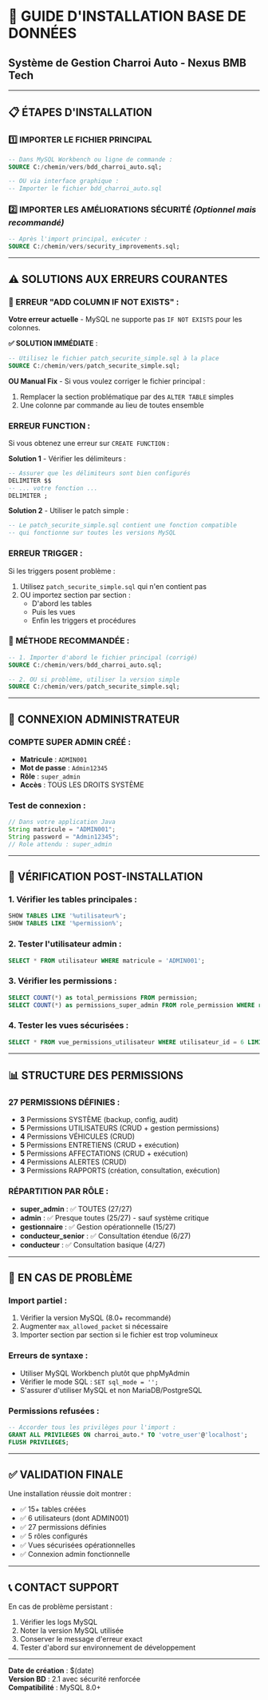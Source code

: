 # 🔧 GUIDE D'INSTALLATION BASE DE DONNÉES
## Système de Gestion Charroi Auto - Nexus BMB Tech

---

## 📋 ÉTAPES D'INSTALLATION

### 1️⃣ **IMPORTER LE FICHIER PRINCIPAL**
```sql
-- Dans MySQL Workbench ou ligne de commande :
SOURCE C:/chemin/vers/bdd_charroi_auto.sql;

-- OU via interface graphique :
-- Importer le fichier bdd_charroi_auto.sql
```

### 2️⃣ **IMPORTER LES AMÉLIORATIONS SÉCURITÉ** *(Optionnel mais recommandé)*
```sql
-- Après l'import principal, exécuter :
SOURCE C:/chemin/vers/security_improvements.sql;
```

---

## ⚠️ SOLUTIONS AUX ERREURS COURANTES

### **🚨 ERREUR "ADD COLUMN IF NOT EXISTS"** :
**Votre erreur actuelle** - MySQL ne supporte pas `IF NOT EXISTS` pour les colonnes.

**✅ SOLUTION IMMÉDIATE** :
```sql
-- Utilisez le fichier patch_securite_simple.sql à la place
SOURCE C:/chemin/vers/patch_securite_simple.sql;
```

**OU Manual Fix** - Si vous voulez corriger le fichier principal :
1. Remplacer la section problématique par des `ALTER TABLE` simples
2. Une colonne par commande au lieu de toutes ensemble

### **ERREUR FUNCTION** : 
Si vous obtenez une erreur sur `CREATE FUNCTION` :

**Solution 1** - Vérifier les délimiteurs :
```sql
-- Assurer que les délimiteurs sont bien configurés
DELIMITER $$
-- ... votre fonction ...
DELIMITER ;
```

**Solution 2** - Utiliser le patch simple :
```sql
-- Le patch_securite_simple.sql contient une fonction compatible
-- qui fonctionne sur toutes les versions MySQL
```

### **ERREUR TRIGGER** :
Si les triggers posent problème :
1. Utilisez `patch_securite_simple.sql` qui n'en contient pas
2. OU importez section par section :
   - D'abord les tables
   - Puis les vues
   - Enfin les triggers et procédures

### **🎯 MÉTHODE RECOMMANDÉE** :
```sql
-- 1. Importer d'abord le fichier principal (corrigé)
SOURCE C:/chemin/vers/bdd_charroi_auto.sql;

-- 2. OU si problème, utiliser la version simple
SOURCE C:/chemin/vers/patch_securite_simple.sql;
```

---

## 🔐 CONNEXION ADMINISTRATEUR

### **COMPTE SUPER ADMIN CRÉÉ** :
- **Matricule** : `ADMIN001`
- **Mot de passe** : `Admin12345`
- **Rôle** : `super_admin`
- **Accès** : TOUS LES DROITS SYSTÈME

### **Test de connexion** :
```java
// Dans votre application Java
String matricule = "ADMIN001";
String password = "Admin12345";
// Role attendu : super_admin
```

---

## 🎯 VÉRIFICATION POST-INSTALLATION

### **1. Vérifier les tables principales** :
```sql
SHOW TABLES LIKE '%utilisateur%';
SHOW TABLES LIKE '%permission%';
```

### **2. Tester l'utilisateur admin** :
```sql
SELECT * FROM utilisateur WHERE matricule = 'ADMIN001';
```

### **3. Vérifier les permissions** :
```sql
SELECT COUNT(*) as total_permissions FROM permission;
SELECT COUNT(*) as permissions_super_admin FROM role_permission WHERE role = 'super_admin';
```

### **4. Tester les vues sécurisées** :
```sql
SELECT * FROM vue_permissions_utilisateur WHERE utilisateur_id = 6 LIMIT 5;
```

---

## 📊 STRUCTURE DES PERMISSIONS

### **27 PERMISSIONS DÉFINIES** :
- **3** Permissions SYSTÈME (backup, config, audit)
- **5** Permissions UTILISATEURS (CRUD + gestion permissions)  
- **4** Permissions VÉHICULES (CRUD)
- **5** Permissions ENTRETIENS (CRUD + exécution)
- **5** Permissions AFFECTATIONS (CRUD + exécution)
- **4** Permissions ALERTES (CRUD)
- **3** Permissions RAPPORTS (création, consultation, exécution)

### **RÉPARTITION PAR RÔLE** :
- **super_admin** : ✅ TOUTES (27/27)
- **admin** : ✅ Presque toutes (25/27) - sauf système critique
- **gestionnaire** : ✅ Gestion opérationnelle (15/27)
- **conducteur_senior** : ✅ Consultation étendue (6/27)
- **conducteur** : ✅ Consultation basique (4/27)

---

## 🚨 EN CAS DE PROBLÈME

### **Import partiel** :
1. Vérifier la version MySQL (8.0+ recommandé)
2. Augmenter `max_allowed_packet` si nécessaire
3. Importer section par section si le fichier est trop volumineux

### **Erreurs de syntaxe** :
- Utiliser MySQL Workbench plutôt que phpMyAdmin
- Vérifier le mode SQL : `SET sql_mode = '';`
- S'assurer d'utiliser MySQL et non MariaDB/PostgreSQL

### **Permissions refusées** :
```sql
-- Accorder tous les privilèges pour l'import :
GRANT ALL PRIVILEGES ON charroi_auto.* TO 'votre_user'@'localhost';
FLUSH PRIVILEGES;
```

---

## ✅ VALIDATION FINALE

Une installation réussie doit montrer :
- ✅ 15+ tables créées
- ✅ 6 utilisateurs (dont ADMIN001)
- ✅ 27 permissions définies
- ✅ 5 rôles configurés
- ✅ Vues sécurisées opérationnelles
- ✅ Connexion admin fonctionnelle

---

## 📞 CONTACT SUPPORT

En cas de problème persistant :
1. Vérifier les logs MySQL
2. Noter la version MySQL utilisée
3. Conserver le message d'erreur exact
4. Tester d'abord sur environnement de développement

---

**Date de création** : $(date)  
**Version BD** : 2.1 avec sécurité renforcée  
**Compatibilité** : MySQL 8.0+
